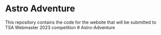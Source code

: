 # Astro Adventure 
This repository contains the code for the website that will be submitted to TSA Webmaster 2023 competition #   A s t r o - A d v e n t u r e  
 